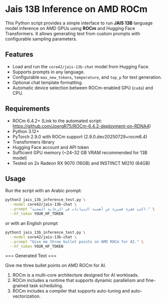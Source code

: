 # Jais 13B Inference on AMD ROCm

This Python script provides a simple interface to run **JAIS 13B** language model inference on AMD GPUs using **ROCm** and Hugging Face Transformers. It allows generating text from custom prompts with configurable sampling parameters.

## Features

- Load and run the `core42/jais-13b-chat` model from Hugging Face.
- Supports prompts in any language.
- Configurable `max_new_tokens`, `temperature`, and `top_p` for text generation.
- Optional chat template formatting.
- Automatic device selection between ROCm-enabled GPU (`cuda`) and CPU.

## Requirements

- ROCm 6.4.2+ (Link to the automated script: https://github.com/JoergR75/ROCm-6.4.2-deployment-on-RDNA4)
- Python 3.12+
- PyTorch 2.9.0 with ROCm support (2.9.0.dev20250729+rocm6.4)
- Transformers library
- Hugging Face account and API token
- Sufficient GPU memory (~24–32 GB VRAM recommended for 13B model)
- Tested on 2x Radeon RX 9070 (16GB) and INSTINCT MI210 (64GB)

## Usage

Run the script with an Arabic prompt:

```bash
python3 jais_13b_inference_test.py \
  --model core42/jais-13b-chat \
  --prompt "اكتب فقرة قصيرة عن أهمية البيانات في الرعاية الصحية." \
  --hf_token YOUR_HF_TOKEN
```
or with an English prompt

```bash
python3 jais_13b_inference_test.py \
  --model core42/jais-13b-chat \
  --prompt "Give me three bullet points on AMD ROCm for AI." \
  --hf_token YOUR_HF_TOKEN
```
=== Generated Text ===

Give me three bullet points on AMD ROCm for AI.

1.  ROCm is a multi-core architecture designed for AI workloads.
2.  ROCm includes a runtime that supports dynamic parallelism and fine-grained task scheduling.
3.  ROCm includes a compiler that supports auto-tuning and auto-vectorization.
